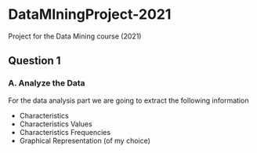 # DataMIningProject-2021

Project for the Data Mining course (2021)

## Question 1

### A. Analyze the Data

For the data analysis part we are going to extract the following information

- Characteristics
- Characteristics Values
- Characteristics Frequencies
- Graphical Representation (of my choice)

